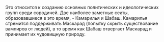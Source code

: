 Это относится к созданию основных политических и идеологических групп среди сородичей. Две наиболее заметные секты, образовавшиеся в это время, - Камарилья и Шабаш. Камарилья стремится поддерживать Маскарад (попытку скрыть существование вампиров от людей), в то время как Шабаш отвергает Маскарад и принимает их чудовищную природу.